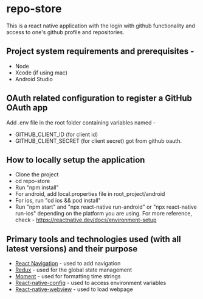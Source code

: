 # repo-store

This is a react native application with the login with github functionality and access to one's github profile and repositories.

## Project system requirements and prerequisites - 
- Node
- Xcode (if using mac)
- Android Studio

## OAuth related configuration to register a GitHub OAuth app
Add .env file in the root folder containing variables named - 
- GITHUB_CLIENT_ID (for client id) 
- GITHUB_CLIENT_SECRET (for client secret) got from github oauth.

## How to locally setup the application
- Clone the project
- cd repo-store
- Run "npm install"
- For android, add local.properties file in root_project/android
- For ios, run "cd ios && pod install"
- Run "npm start" and "npx react-native run-android" or "npx react-native run-ios" depending on the platform you are using.
For more reference, check - https://reactnative.dev/docs/environment-setup

## Primary tools and technologies used (with all latest versions) and their purpose
- [React Navigation] - used to add navigation 
- [Redux] - used for the global state management
- [Moment] - used for formatting time strings
- [React-native-config] - used to access environment variables
- [React-native-webview] - used to load webpage

[//]: # (These are reference links used in the body of this note and get stripped out when the markdown processor does its job.)

[React Navigation]: <https://reactnavigation.org/docs/getting-started/>
[Redux]: <https://redux.js.org/>
[Moment]: <https://www.npmjs.com/package/moment>
[React-native-config]: <https://www.npmjs.com/package/react-native-config>
[React-native-webview]: <https://www.npmjs.com/package/react-native-webview>
